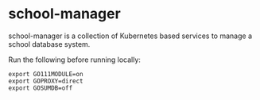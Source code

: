 # school-manager
school-manager is a collection of Kubernetes based services to manage a school database system.

Run the following before running locally: 
```
export GO111MODULE=on
export GOPROXY=direct
export GOSUMDB=off
```
